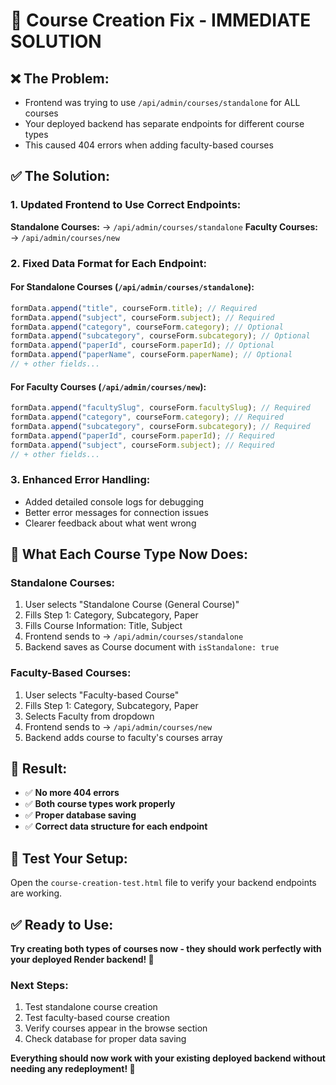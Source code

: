 # 🔧 Course Creation Fix - IMMEDIATE SOLUTION

## ❌ **The Problem:**

- Frontend was trying to use `/api/admin/courses/standalone` for ALL courses
- Your deployed backend has separate endpoints for different course types
- This caused 404 errors when adding faculty-based courses

## ✅ **The Solution:**

### **1. Updated Frontend to Use Correct Endpoints:**

**Standalone Courses:** → `/api/admin/courses/standalone`
**Faculty Courses:** → `/api/admin/courses/new`

### **2. Fixed Data Format for Each Endpoint:**

#### **For Standalone Courses** (`/api/admin/courses/standalone`):

```javascript
formData.append("title", courseForm.title); // Required
formData.append("subject", courseForm.subject); // Required
formData.append("category", courseForm.category); // Optional
formData.append("subcategory", courseForm.subcategory); // Optional
formData.append("paperId", courseForm.paperId); // Optional
formData.append("paperName", courseForm.paperName); // Optional
// + other fields...
```

#### **For Faculty Courses** (`/api/admin/courses/new`):

```javascript
formData.append("facultySlug", courseForm.facultySlug); // Required
formData.append("category", courseForm.category); // Required
formData.append("subcategory", courseForm.subcategory); // Required
formData.append("paperId", courseForm.paperId); // Required
formData.append("subject", courseForm.subject); // Required
// + other fields...
```

### **3. Enhanced Error Handling:**

- Added detailed console logs for debugging
- Better error messages for connection issues
- Clearer feedback about what went wrong

## 🎯 **What Each Course Type Now Does:**

### **Standalone Courses:**

1. User selects "Standalone Course (General Course)"
2. Fills Step 1: Category, Subcategory, Paper
3. Fills Course Information: Title, Subject
4. Frontend sends to → `/api/admin/courses/standalone`
5. Backend saves as Course document with `isStandalone: true`

### **Faculty-Based Courses:**

1. User selects "Faculty-based Course"
2. Fills Step 1: Category, Subcategory, Paper
3. Selects Faculty from dropdown
4. Frontend sends to → `/api/admin/courses/new`
5. Backend adds course to faculty's courses array

## 🚀 **Result:**

- ✅ **No more 404 errors**
- ✅ **Both course types work properly**
- ✅ **Proper database saving**
- ✅ **Correct data structure for each endpoint**

## 🧪 **Test Your Setup:**

Open the `course-creation-test.html` file to verify your backend endpoints are working.

## ✅ **Ready to Use:**

**Try creating both types of courses now - they should work perfectly with your deployed Render backend! 🎉**

### **Next Steps:**

1. Test standalone course creation
2. Test faculty-based course creation
3. Verify courses appear in the browse section
4. Check database for proper data saving

**Everything should now work with your existing deployed backend without needing any redeployment! 🚀**
